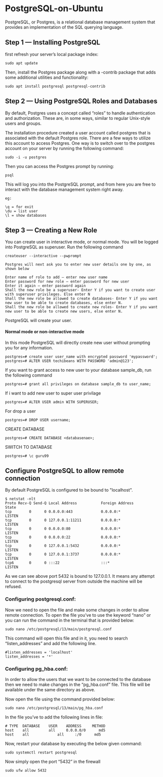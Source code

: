# PostgreSQL-on-Ubuntu

PostgreSQL, or Postgres, is a relational database management system that provides an implementation of the SQL querying language.

## Step 1 — Installing PostgreSQL

first refresh your server’s local package index:
```
sudo apt update
```
Then, install the Postgres package along with a -contrib package that adds some additional utilities and functionality:
```
sudo apt install postgresql postgresql-contrib
```

## Step 2 — Using PostgreSQL Roles and Databases

By default, Postgres uses a concept called “roles” to handle authentication and authorization. These are, in some ways, similar to regular Unix-style users and groups.

The installation procedure created a user account called postgres that is associated with the default Postgres role. There are a few ways to utilize this account to access Postgres. One way is to switch over to the postgres account on your server by running the following command:

```
sudo -i -u postgres
```
Then you can access the Postgres prompt by running:
```
psql
```
This will log you into the PostgreSQL prompt, and from here you are free to interact with the database management system right away.

```
eg:

\q = for exit
\du = list user
\l = show databases

```
## Step 3 — Creating a New Role

You can create user in interactive mode, or normal mode.
You will be logged into PostgreSQL as superuser. Run the following command
```
createuser --interactive --pwprompt
```
```
Postgres will next ask you to enter new user details one by one, as shown below

Enter name of role to add – enter new user name
Enter password for new role – enter password for new user
Enter it again – enter password again
Shall the new role be a superuser- Enter Y if you want to create user with superuser privileges. Else enter N
Shall the new role be allowed to create databases- Enter Y if you want new user to be able to create databases, else enter N.
Shall the new role be allowed to create new roles- Enter Y if you want new user to be able to create new users, else enter N.
```
PostgreSQL will create your user.

#### Normal mode or non-interactive mode
In this mode PostgreSQL will directly create new user without prompting you for any information.

```
postgres=# create user user_name with encrypted password 'mypassword';
postgres=# ALTER USER techibeans WITH PASSWORD 'admin@123';
```
If you want to grant access to new user to your database sample_db, run the following command
```
postgres=# grant all privileges on database sample_db to user_name;
```
If i want to add new user to super user privilage
```
postgres=# ALTER USER admin WITH SUPERUSER;
```
For drop a user

```
postgres=# DROP USER username;
```
CREATE DATABASE
```
postgres=# CREATE DATABASE <databasenae>;
```
SWITCH TO DATABASE
```
postgres=# \c guru99
```

## Configure PostgreSQL to allow remote connection

By default PostgreSQL is configured to be bound to "localhost".

```
$ netstat -nlt
Proto Recv-Q Send-Q Local Address           Foreign Address         State
tcp        0      0 0.0.0.0:443             0.0.0.0:*               LISTEN
tcp        0      0 127.0.0.1:11211         0.0.0.0:*               LISTEN
tcp        0      0 0.0.0.0:80              0.0.0.0:*               LISTEN
tcp        0      0 0.0.0.0:22              0.0.0.0:*               LISTEN
tcp        0      0 127.0.0.1:5432          0.0.0.0:*               LISTEN
tcp        0      0 127.0.0.1:3737          0.0.0.0:*               LISTEN
tcp6       0      0 :::22                   :::*                    LISTEN
```
As we can see above port 5432 is bound to 127.0.0.1. It means any attempt to connect to the postgresql server from outside the machine will be refused. 

### Configuring postgresql.conf:

Now we need to open the file and make some changes in order to allow remote connection. To open the file you’ve to use the keyword “nano” or you can run the command in the terminal that is provided below:
```
sudo nano /etc/postgresql/13/main/postgresql.conf 
```

This command will open this file and in it, you need to search “listen_addresses” and add the following line.
```
#listen_addresses = 'localhost'
listen_addresses = '*'
```

### Configuring pg_hba.conf:

In order to allow the users that we want to be connected to the database then we need to make changes in the “pg_hba.conf” file. This file will be available under the same directory as above.

Now open the file using the command provided below:
```
sudo nano /etc/postgresql/13/main/pg_hba.conf 
```
In the file you’ve to add the following lines in file:

```
# TYPE  DATABASE	USER	ADDRESS   	METHOD
host    all     	all     0.0.0.0/0      md5
host    all             all     :/0      md5
```

Now, restart your database by executing the below given command:
```
sudo systemctl restart postgresql 
```
Now simply open the port “5432” in the firewall
```
sudo ufw allow 5432 
```
